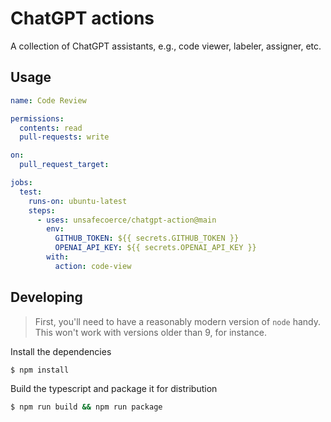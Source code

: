 # ChatGPT actions

A collection of ChatGPT assistants, e.g., code viewer, labeler, assigner, etc.

## Usage

```yaml
name: Code Review

permissions:
  contents: read
  pull-requests: write

on:
  pull_request_target:

jobs:
  test:
    runs-on: ubuntu-latest
    steps:
      - uses: unsafecoerce/chatgpt-action@main
        env:
          GITHUB_TOKEN: ${{ secrets.GITHUB_TOKEN }}
          OPENAI_API_KEY: ${{ secrets.OPENAI_API_KEY }}
        with:
          action: code-view
```

## Developing

> First, you'll need to have a reasonably modern version of `node` handy. This won't work with versions older than 9, for instance.

Install the dependencies

```bash
$ npm install
```

Build the typescript and package it for distribution

```bash
$ npm run build && npm run package
```
